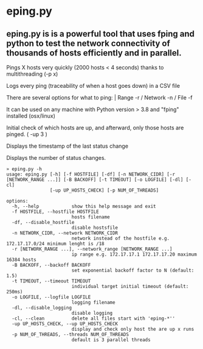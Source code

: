 # eping.py 
## eping.py is is a powerful tool that uses fping and python to test the network connectivity of thousands of hosts efficiently and in parallel.

Pings X hosts very quickly (2000 hosts < 4 seconds) thanks to multithreading (-p x) 

Logs every ping (traceability of when a host goes down) in a CSV file

There are several options for what to ping: | Range -r / Network -n / File -f 

It can be used on any machine with Python version > 3.8 and "fping" installed (osx/linux) 

Initial check of which hosts are up, and afterward, only those hosts are pinged. ( -up 3 ) 

Displays the timestamp of the last status change

Displays the number of status changes.


```
» eping.py -h
usage: eping.py [-h] [-f HOSTFILE] [-df] [-n NETWORK_CIDR] [-r [NETWORK_RANGE ...]] [-B BACKOFF] [-t TIMEOUT] [-o LOGFILE] [-dl] [-cl]
                [-up UP_HOSTS_CHECK] [-p NUM_OF_THREADS]

options:
  -h, --help            show this help message and exit
  -f HOSTFILE, --hostfile HOSTFILE
                        hosts filename
  -df, --disable_hostfile
                        disable hostsfile
  -n NETWORK_CIDR, --network NETWORK_CIDR
                        network instead of the hostfile e.g. 172.17.17.0/24 minimum lenght is /18
  -r [NETWORK_RANGE ...], --network_range [NETWORK_RANGE ...]
                        ip range e.g. 172.17.17.1 172.17.17.20 maximum 16384 hosts
  -B BACKOFF, --backoff BACKOFF
                        set exponential backoff factor to N (default: 1.5)
  -t TIMEOUT, --timeout TIMEOUT
                        individual target initial timeout (default: 250ms)
  -o LOGFILE, --logfile LOGFILE
                        logging filename
  -dl, --disable_logging
                        disable logging
  -cl, --clean          delete all files start with 'eping-*''
  -up UP_HOSTS_CHECK, --up UP_HOSTS_CHECK
                        display and check only host the are up x runs
  -p NUM_OF_THREADS, --threads NUM_OF_THREADS
                        default is 3 parallel threads
```
